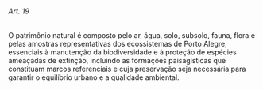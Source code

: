 
###### Art. 19
O patrimônio natural é composto pelo ar, água, solo, subsolo, fauna, flora e pelas amostras representativas dos ecossistemas de Porto Alegre, essenciais à manutenção da biodiversidade e à proteção de espécies ameaçadas de extinção, incluindo as formações paisagísticas que constituam marcos referenciais e cuja preservação seja necessária para garantir o equilíbrio urbano e a qualidade ambiental.
